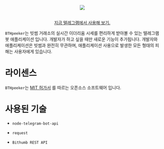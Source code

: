 <div align="center"><img src="https://cdn0.iconfinder.com/data/icons/tuts/256/telegram.png"/></div><br/>

[<p style="text-align: center">지금 텔레그램에서 사용해 보기.</p>]()

`BTHpeeker`는 빗썸 거래소의 실시간 이더리움 시세를 편리하게 받아볼 수 있는 텔레그램 봇 애플리케이션 입니다. 개발자가 하고 싶을 때만 새로운 기능이 추가됩니다. 개발자와 애플리케이션은 빗썸과 완전히 무관하며, 애플리케이션 사용으로 발생한 모든 형태의 피해는 사용자에게 있습니다.

라이센스
========================
`BTHpeeker`는 [MIT 허가서](https://ko.wikipedia.org/wiki/MIT_허가서) 를 따르는 오픈소스 소프트웨어 입니다.

사용된 기술
========================
- `node-telegram-bot-api`

- `request`

- `Bithumb REST API`
